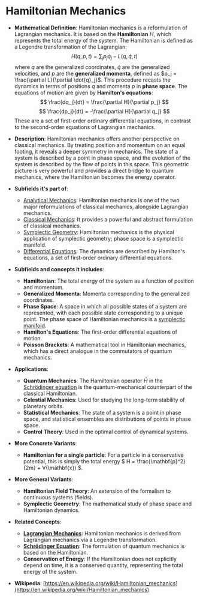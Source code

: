 # Hamiltonian Mechanics

- **Mathematical Definition**: Hamiltonian mechanics is a reformulation of Lagrangian mechanics. It is based on the **Hamiltonian** $H$, which represents the total energy of the system. The Hamiltonian is defined as a Legendre transformation of the Lagrangian:
$$ H(q, p, t) = \sum_j p_j \dot{q}_j - L(q, \dot{q}, t) $$
  where $q$ are the generalized coordinates, $\dot{q}$ are the generalized velocities, and $p$ are the **generalized momenta**, defined as $p_j = \frac{\partial L}{\partial \dot{q}_j}$. This procedure recasts the dynamics in terms of positions $q$ and momenta $p$ in **phase space**. The equations of motion are given by **Hamilton's equations**:
$$ \frac{dq_j}{dt} = \frac{\partial H}{\partial p_j} $$
$$ \frac{dp_j}{dt} = -\frac{\partial H}{\partial q_j} $$
  These are a set of first-order ordinary differential equations, in contrast to the second-order equations of Lagrangian mechanics.

- **Description**: Hamiltonian mechanics offers another perspective on classical mechanics. By treating position and momentum on an equal footing, it reveals a deeper symmetry in mechanics. The state of a system is described by a point in phase space, and the evolution of the system is described by the flow of points in this space. This geometric picture is very powerful and provides a direct bridge to quantum mechanics, where the Hamiltonian becomes the energy operator.

- **Subfields it's part of**:
    - [Analytical Mechanics](https://en.wikipedia.org/wiki/Analytical_mechanics): Hamiltonian mechanics is one of the two major reformulations of classical mechanics, alongside Lagrangian mechanics.
    - [Classical Mechanics](https://en.wikipedia.org/wiki/Classical_mechanics): It provides a powerful and abstract formulation of classical mechanics.
    - [Symplectic Geometry](https://en.wikipedia.org/wiki/Symplectic_geometry): Hamiltonian mechanics is the physical application of symplectic geometry; phase space is a symplectic manifold.
    - [Differential Equations](https://en.wikipedia.org/wiki/Differential_equation): The dynamics are described by Hamilton's equations, a set of first-order ordinary differential equations.

- **Subfields and concepts it includes**:
    - **Hamiltonian**: The total energy of the system as a function of position and momentum.
    - **Generalized Momenta**: Momenta corresponding to the generalized coordinates.
    - **Phase Space**: A space in which all possible states of a system are represented, with each possible state corresponding to a unique point. The phase space of Hamiltonian mechanics is a [symplectic manifold](../../../pure_mathematics/geometry/manifold.md).
    - **Hamilton's Equations**: The first-order differential equations of motion.
    - **Poisson Brackets**: A mathematical tool in Hamiltonian mechanics, which has a direct analogue in the commutators of quantum mechanics.

- **Applications**:
    - **Quantum Mechanics**: The Hamiltonian operator $\hat{H}$ in the [Schrödinger equation](../quantum_mechanics/schrodinger_equation.md) is the quantum-mechanical counterpart of the classical Hamiltonian.
    - **Celestial Mechanics**: Used for studying the long-term stability of planetary orbits.
    - **Statistical Mechanics**: The state of a system is a point in phase space, and statistical ensembles are distributions of points in phase space.
    - **Control Theory**: Used in the optimal control of dynamical systems.

- **More Concrete Variants**:
    - **Hamiltonian for a single particle**: For a particle in a conservative potential, this is simply the total energy $ H = \frac{\mathbf{p}^2}{2m} + V(\mathbf{x}) $.

- **More General Variants**:
    - **Hamiltonian Field Theory**: An extension of the formalism to continuous systems (fields).
    - **Symplectic Geometry**: The mathematical study of phase space and Hamiltonian dynamics.

- **Related Concepts**:
    - **[Lagrangian Mechanics](./lagrangian_mechanics.md)**: Hamiltonian mechanics is derived from Lagrangian mechanics via a Legendre transformation.
    - **[Schrödinger Equation](../quantum_mechanics/schrodinger_equation.md)**: The formulation of quantum mechanics is based on the Hamiltonian.
    - **Conservation of Energy**: If the Hamiltonian does not explicitly depend on time, it is a conserved quantity, representing the total energy of the system.

- **Wikipedia**: [https://en.wikipedia.org/wiki/Hamiltonian_mechanics](https://en.wikipedia.org/wiki/Hamiltonian_mechanics)
